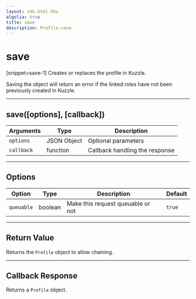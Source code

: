 ```yaml
---
layout: sdk.html.hbs
algolia: true
title: save
description: Profile:save
---
```

  

# save
[snippet=save-1]
Creates or replaces the profile in Kuzzle.

<aside class="warning">
Saving the object will return an error if the linked roles have not been previously created in Kuzzle.
</aside>

---

## save([options], [callback])

| Arguments | Type | Description |
|---------------|---------|----------------------------------------|
| ``options`` | JSON Object | Optional parameters |
| ``callback`` | function | Callback handling the response |

---

## Options

| Option | Type | Description | Default |
|---------------|---------|----------------------------------------|---------|
| ``queuable`` | boolean | Make this request queuable or not  | ``true`` |

---

## Return Value

Returns the `Profile` object to allow chaining.

---

## Callback Response

Returns a `Profile` object.
